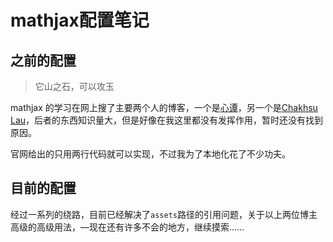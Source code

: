 # mathjax配置笔记

## 之前的配置

> 它山之石，可以攻玉

mathjax 的学习在网上搜了主要两个人的博客，一个是[心谭](https://www.jianshu.com/p/03a7bb984a1d)，另一个是[Chakhsu Lau](https://www.linpx.com/p/front-end-integration-mathjaxjs-configuration.html)，后者的东西知识量大，但是好像在我这里都没有发挥作用，暂时还没有找到原因。

官网给出的只用两行代码就可以实现，不过我为了本地化花了不少功夫。

## 目前的配置 

经过一系列的绕路，目前已经解决了`assets`路径的引用问题，关于以上两位博主高级的高级用法，—现在还有许多不会的地方，继续摸索……